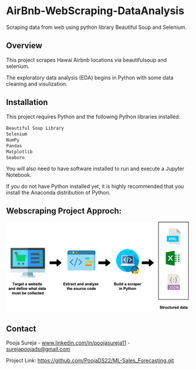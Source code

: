 # AirBnb-WebScraping-DataAnalysis
Scraping data from web using python library Beautiful Soup and Selenium.

## Overview

This project scrapes Hawai Airbnb locations via beautifulsoup and selenium.

The exploratory data analysis (EDA) begins in Python with some data cleaning and visulization.

## Installation
This project requires Python and the following Python libraries installed:

    Beautiful Soup Library
    Selenium
    NumPy
    Pandas
    Matplotlib
    Seaborn

You will also need to have software installed to run and execute a Jupyter Notebook.

If you do not have Python installed yet, it is highly recommended that you install the Anaconda distribution of Python.


## Webscraping Project Approch:
<img src = "WebScrapping_Airbnb_2.png">

## Contact

Pooja Sureja - www.linkedin.com/in/poojasureja11 - surejapoojads@gmail.com

Project Link: https://github.com/PoojaDS22/ML-Sales_Forecasting.git
